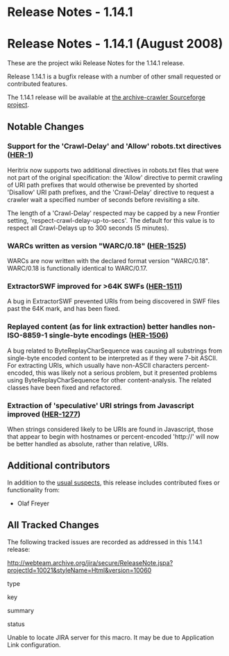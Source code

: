 # Release Notes - 1.14.1

# Release Notes - 1.14.1 (August 2008)

These are the project wiki Release Notes for the 1.14.1 release.

Release 1.14.1 is a bugfix release with a number of other small
requested or contributed features.

The 1.14.1 release will be available at [the archive-crawler Sourceforge
project](https://sourceforge.net/project/showfiles.php?group_id=73833&package_id=73980&release_id=618433&abmode=1).

## Notable Changes

### Support for the 'Crawl-Delay' and 'Allow' robots.txt directives ([HER-1](https://webarchive.jira.com/browse/HER-1))

Heritrix now supports two additional directives in robots.txt files that
were not part of the original specification: the 'Allow' directive to
permit crawling of URI path prefixes that would otherwise be prevented
by shorted 'Disallow' URI path prefixes, and the 'Crawl-Delay' directive
to request a crawler wait a specified number of seconds before
revisiting a site.

The length of a 'Crawl-Delay' respected may be capped by a new Frontier
setting, 'respect-crawl-delay-up-to-secs'. The default for this value is
to respect all Crawl-Delays up to 300 seconds (5 minutes).

### WARCs written as version "WARC/0.18" ([HER-1525](https://webarchive.jira.com/browse/HER-1525))

WARCs are now written with the declared format version "WARC/0.18".
WARC/0.18 is functionally identical to WARC/0.17.

### ExtractorSWF improved for &gt;64K SWFs ([HER-1511](https://webarchive.jira.com/browse/HER-1511))

A bug in ExtractorSWF prevented URIs from being discovered in SWF files
past the 64K mark, and has been fixed.

### Replayed content (as for link extraction) better handles non-ISO-8859-1 single-byte encodings ([HER-1506](https://webarchive.jira.com/browse/HER-1506))

A bug related to ByteReplayCharSequence was causing all substrings from
single-byte encoded content to be interpreted as if they were 7-bit
ASCII. For extracting URIs, which usually have non-ASCII characters
percent-encoded, this was likely not a serious problem, but it presented
problems using ByteReplayCharSequence for other content-analysis. The
related classes have been fixed and refactored.

### Extraction of 'speculative' URI strings from Javascript improved ([HER-1277](https://webarchive.jira.com/browse/HER-1277))

When strings considered likely to be URIs are found in Javascript, those
that appear to begin with hostnames or percent-encoded 'http://' will
now be better handled as absolute, rather than relative, URIs.

## Additional contributors

In addition to the [usual
suspects](http://crawler.archive.org/team-list.html), this release
includes contributed fixes or functionality from:

-   Olaf Freyer

## All Tracked Changes

The following tracked issues are recorded as addressed in this 1.14.1
release:

<http://webteam.archive.org/jira/secure/ReleaseNote.jspa?projectId=10021&styleName=Html&version=10060>

type

key

summary

status

Unable to locate JIRA server for this macro. It may be due to
Application Link configuration.
